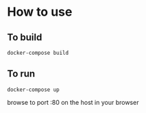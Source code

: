 # How to use

## To build
<code>docker-compose build</code>

## To run
<code>docker-compose up</code>

browse to port :80 on the host in your browser
